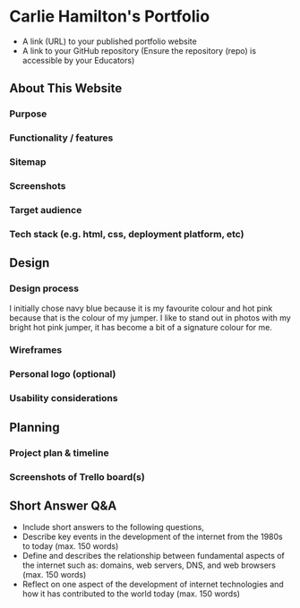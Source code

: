 # Carlie Hamilton's Portfolio

- A link (URL) to your published portfolio website
- A link to your GitHub repository (Ensure the repository (repo) is accessible by your Educators)

## About This Website

### Purpose
### Functionality / features
### Sitemap
### Screenshots
### Target audience
### Tech stack (e.g. html, css, deployment platform, etc)

## Design

### Design process

I initially chose navy blue because it is my favourite colour and hot pink because that is the colour of my jumper. I like to stand out in photos with my bright hot pink jumper, it has become a bit of a signature colour for me.

### Wireframes
### Personal logo (optional)
### Usability considerations

## Planning
### Project plan & timeline
### Screenshots of Trello board(s)

## Short Answer Q&A
 - Include short answers to the following questions,
 - Describe key events in the development of the internet from the 1980s to today (max. 150 words)
 - Define and describes the relationship between fundamental aspects of the internet such as: domains, web servers, DNS, and web browsers (max. 150 words)
 - Reflect on one aspect of the development of internet technologies and how it has contributed to the world today (max. 150 words)